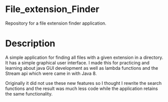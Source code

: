 # File_extension_Finder
Repository for a file extension finder application.

# Description
A simple application for finding all files with a given extension in a directory. It has a simple graphical user interface. 
I made this for practicing and learning about java GUI development as well as lambda functions and the Stream api which were came in with Java 8. 

Originally it did not use these new features so I thought I rewrite the search functions and the result was much less code while the application retains the same functionality.
